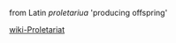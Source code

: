 from Latin *proletariua* 'producing offspring'

[wiki-Proletariat](https://en.wikipedia.org/wiki/Proletariat)
